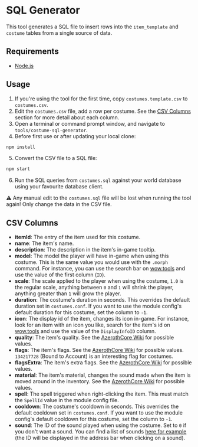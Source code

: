 # SQL Generator

This tool generates a SQL file to insert rows into the ``item_template`` and ``costume`` tables from a single source of data.

## Requirements

* [Node.js](https://nodejs.org/en/download/)

## Usage

1. If you're using the tool for the first time, copy `costumes.template.csv` to `costumes.csv`.
2. Edit the `costumes.csv` file, add a row per costume. See the [CSV Columns](#csv-columns) section for more detail about each column.
3. Open a terminal or command prompt window, and navigate to `tools/costume-sql-generator`.
4. Before first use or after updating your local clone:
```sh
npm install
```
5. Convert the CSV file to a SQL file:
```sh
npm start
```
6. Run the SQL queries from `costumes.sql` against your world database using your favourite database client.

⚠️ Any manual edit to the `costumes.sql` file will be lost when running the tool again! Only change the data in the CSV file.

## CSV Columns

* **itemId**: The entry of the item used for this costume.
* **name**: The item's name.
* **description**: The description in the item's in-game tooltip.
* **model**: The model the player will have in-game when using this costume. This is the same value you would use with the `.morph` command. For instance, you can use the search bar on [wow.tools](https://wow.tools/dbc/?dbc=creaturedisplayinfo&build=3.3.5.12340#page=1) and use the value of the first column (`ID`).
* **scale**: The scale applied to the player when using the costume, `1.0` is the regular scale, anything between `0` and `1` will shrink the player, anything greater than `1` will grow the player.
* **duration**: The costume's duration in seconds. This overrides the default duration set in `costumes.conf`. If you want to use the module config's default duration for this costume, set the column to `-1`.
* **icon**: The display id of the item, changes its icon in-game. For instance, look for an item with an icon you like, search for the item's id on [wow.tools](https://wow.tools/dbc/?dbc=item&build=3.3.5.12340#page=1) and use the value of the `DisplayInfoID` column.
* **quality**: The item's quality. See the [AzerothCore Wiki](https://www.azerothcore.org/wiki/item_template#quality) for possible values.
* **flags**: The item's flags. See the [AzerothCore Wiki](https://www.azerothcore.org/wiki/item_template#flags) for possible values. `134217728` (Bound to Account) is an interesting flag for costumes.
* **flagsExtra**: The item's extra flags. See the [AzerothCore Wiki](https://www.azerothcore.org/wiki/item_template#flagsextra) for possible values.
* **material**: The item's material, changes the sound made when the item is moved around in the inventory. See the [AzerothCore Wiki](https://www.azerothcore.org/wiki/item_template#material) for possible values.
* **spell**: The spell triggered when right-clicking the item. This must match the `SpellId` value in the module config file.
* **cooldown**: The costume's cooldown in seconds. This overrides the default cooldown set in `costumes.conf`. If you want to use the module config's default cooldown for this costume, set the column to `-1`.
* **sound**: The ID of the sound played when using the costume. Set to `0` if you don't want a sound. You can find a list of sounds [here for example](https://wotlkdb.com/?sounds) (the ID will be displayed in the address bar when clicking on a sound).
